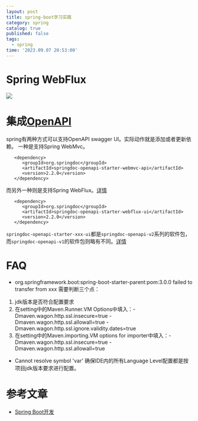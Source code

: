 ```yaml
---
layout: post
title: spring-boot学习实践
category: spring
catalog: true
published: false
tags:
  - spring
time: '2023.09.07 20:53:00'
---
```

# Spring WebFlux
![](https://docs.spring.io/spring-framework/docs/5.0.0.M5/spring-framework-reference/html/images/webflux-overview.png)

# 集成[OpenAPI](https://www.openapis.org/)
spring有两种方式可以支持OpenAPI swagger UI。实际动作就是添加或者更新依赖。
一种是支持Spring WebMvc。
```maven
   <dependency>
      <groupId>org.springdoc</groupId>
      <artifactId>springdoc-openapi-starter-webmvc-api</artifactId>
      <version>2.2.0</version>
   </dependency>
```
而另外一种则是支持Spring WebFlux。[详情](https://springdoc.org/modules.html)
```maven
   <dependency>
      <groupId>org.springdoc</groupId>
      <artifactId>springdoc-openapi-starter-webflux-ui</artifactId>
      <version>2.2.0</version>
   </dependency>
```

`springdoc-openapi-starter-xxx-ui`都是`springdoc-openapi-v2`系列的软件包，而`springdoc-openapi-v1`的软件包则略有不同。[详情](https://springdoc.org/#migrating-from-springdoc-v1)

# FAQ
- org.springframework.boot:spring-boot-starter-parent:pom:3.0.0 failed to transfer from xxx
需要判断三个点：
1. jdk版本是否符合配置要求
2. 在setting中的Maven.Runner.VM Options中填入：-Dmaven.wagon.http.ssl.insecure=true -Dmaven.wagon.http.ssl.allowall=true -Dmaven.wagon.http.ssl.ignore.validity.dates=true
3. 在setting中的Maven.importing.VM options for importer中填入：-Dmaven.wagon.http.ssl.insecure=true -Dmaven.wagon.http.ssl.allowall=true

- Cannot resolve symbol 'var'
确保IDE内的所有Language Level配置都是按项目jdk版本要求进行配置。

# 参考文章
- [Spring Boot开发](https://www.liaoxuefeng.com/wiki/1252599548343744/1266265175882464)
